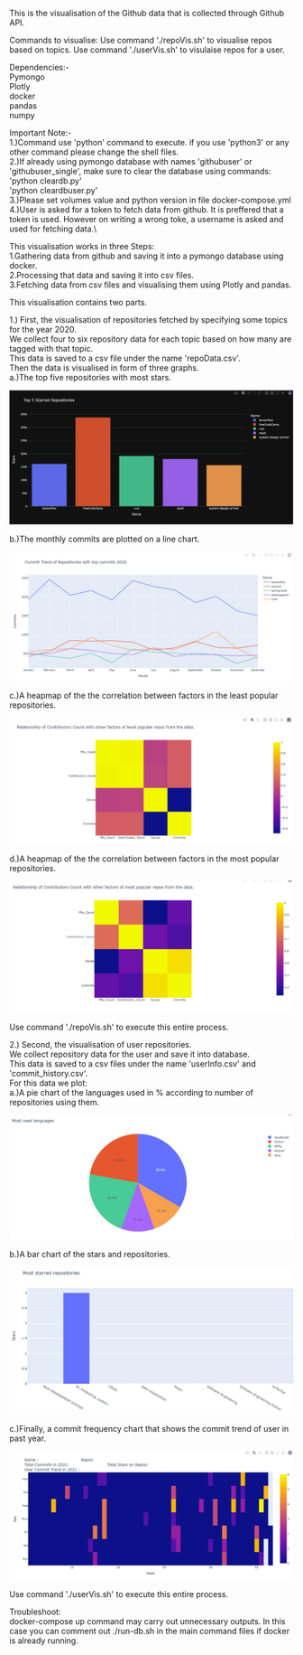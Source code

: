 This is the visualisation of the Github data that is collected through Github API.

Commands to visualise:
Use command './repoVis.sh' to visualise repos based on topics.
Use command './userVis.sh' to visulaise repos for a user.


Dependencies:-\
Pymongo\
Plotly\
docker\
pandas\
numpy

Important Note:-\
1.)Command use 'python' command to execute. if you use 'python3' or any other command please change the shell files.\
2.)If already using pymongo database with names 'githubuser' or 'githubuser_single', make sure to clear the database using      commands:\
'python cleardb.py'\
'python cleardbuser.py'\
3.)Please set volumes value and python version in file docker-compose.yml\
4.)User is asked for a token to fetch data from github. It is preffered that a token is used. However on writing a wrong toke,
a username is asked and used for fetching data.\


This visualisation works in three Steps:\
1.Gathering data from github and saving it into a pymongo database using docker.\
2.Processing that data and saving it into csv files.\
3.Fetching data from csv files and visualising them using Plotly and pandas.

This visualisation contains two parts.

1.)
First, the visualisation of repositories fetched by specifying some topics for the year 2020.\
We collect four to six repository data for each topic based on how many are tagged with that topic.\
This data is saved to a csv file under the name 'repoData.csv'.\
Then the data is visualised in form of three graphs.\
a.)The top five repositories with most stars.

![](images/Plotly4.JPG)

b.)The monthly commits are plotted on a line chart.

![](images/Plotly5.JPG)

c.)A heapmap of the the correlation between factors in the least popular repositories.

![](images/plotly7.JPG)

d.)A heapmap of the the correlation between factors in the most popular repositories.

![](images/Plotly8.JPG)


Use command './repoVis.sh' to execute this entire process.


2.)
Second, the visualisation of user repositories.\
We collect repository data for the user and save it into database.\
This data is saved to a csv files under the name 'userInfo.csv' and 'commit_history.csv'.\
For this data we plot:\
a.)A pie chart of the languages used in % according to number of repositories using them.

![](images/Plotly1.JPG)

b.)A bar chart of the stars and repositories. 

![](images/Plotly2.JPG)

c.)Finally, a commit frequency chart that shows the commit trend of user in past year.

![](images/InkedPlotly3.jpg)

Use command './userVis.sh' to execute this entire process.

Troubleshoot:\
docker-compose up command may carry out unnecessary outputs. In this case you can comment out ./run-db.sh in the main command files if docker is already running. 